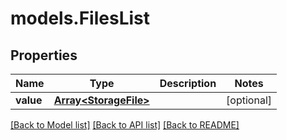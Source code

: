 # models.FilesList
## Properties
Name | Type | Description | Notes
------------ | ------------- | ------------- | -------------
**value** | [**Array&lt;StorageFile&gt;**](StorageFile.md) |  | [optional] 



[[Back to Model list]](README.md#documentation-for-models) [[Back to API list]](README.md#documentation-for-api-endpoints) [[Back to README]](README.md)


